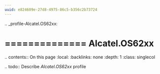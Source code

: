 ```yaml
---
uuid: e824609e-27d8-4975-86c5-b356c2b73724
---
```

.. _profile-Alcatel.OS62xx:

==============
Alcatel.OS62xx
==============

.. contents:: On this page
    :local:
    :backlinks: none
    :depth: 1
    :class: singlecol

.. todo::
    Describe *Alcatel.OS62xx* profile

